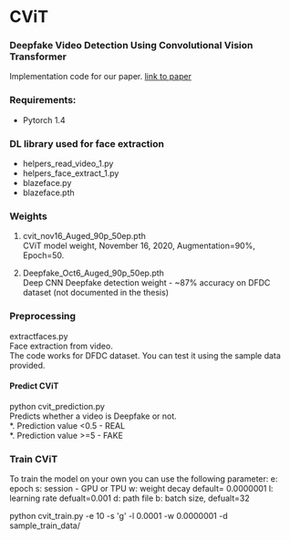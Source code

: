 # CViT
### Deepfake Video Detection Using Convolutional Vision Transformer

Implementation code for our paper. 
[link to paper](https://arxiv.org/abs/2102.11126)

### Requirements:
* Pytorch 1.4

### DL library used for face extraction
   * helpers_read_video_1.py
   * helpers_face_extract_1.py
   * blazeface.py
   * blazeface.pth

### Weights
1. cvit_nov16_Auged_90p_50ep.pth <br/>
   CViT model weight, November 16, 2020, Augmentation=90%, Epoch=50.

2. Deepfake_Oct6_Auged_90p_50ep.pth <br/>
   Deep CNN Deepfake detection weight - ~87% accuracy on DFDC dataset (not documented in the thesis)

### Preprocessing
extractfaces.py<br />
       Face extraction from video. <br /> 
       The code works for DFDC dataset. You can test it using the sample data provided. 

#### Predict CViT 

python cvit_prediction.py <br />
Predicts whether a video is Deepfake or not.<br />
*. Prediction value <0.5 - REAL <br />
*. Prediction value >=5  - FAKE


### Train CViT
To train the model on your own you can use the following parameter:
    e: epoch
    s: session - GPU or TPU
    w: weight decay  default= 0.0000001
    l: learning rate defualt=0.001
    d: path file
    b: batch size, defualt=32

python cvit_train.py -e 10 -s 'g' -l 0.0001 -w 0.0000001 -d sample_train_data/

